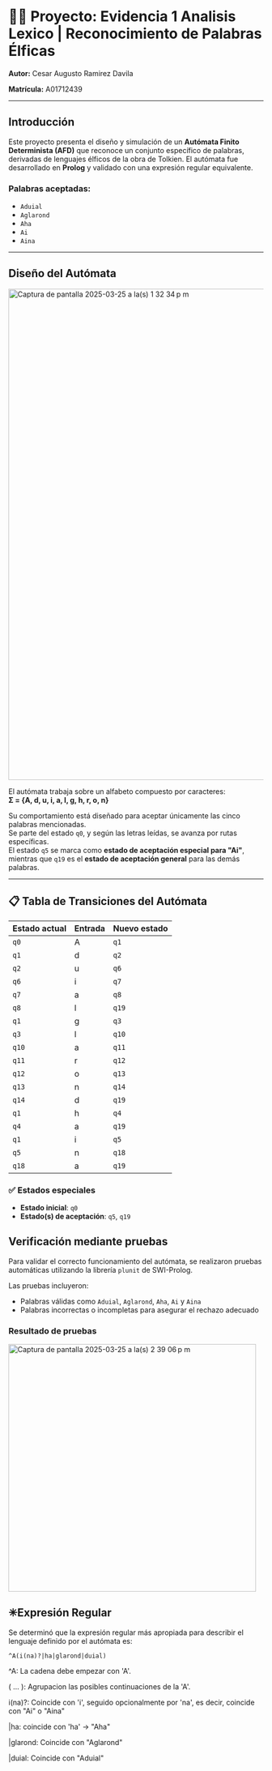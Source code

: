 # 🧝‍♂️ Proyecto: Evidencia 1 Analisis Lexico | Reconocimiento de Palabras Élficas

**Autor:** Cesar Augusto Ramirez Davila

**Matrícula:** A01712439

---

## Introducción

Este proyecto presenta el diseño y simulación de un **Autómata Finito Determinista (AFD)** que reconoce un conjunto específico de palabras, derivadas de lenguajes élficos de la obra de Tolkien. El autómata fue desarrollado en **Prolog** y validado con una expresión regular equivalente.

### Palabras aceptadas:

- `Aduial`
- `Aglarond`
- `Aha`
- `Ai`
- `Aina`

---

## Diseño del Autómata
<img width="970" alt="Captura de pantalla 2025-03-25 a la(s) 1 32 34 p m" src="https://github.com/user-attachments/assets/9966fc1d-a076-4a04-8ad2-eeb958bd0944" />

El autómata trabaja sobre un alfabeto compuesto por caracteres:  
**Σ = {A, d, u, i, a, l, g, h, r, o, n}**

Su comportamiento está diseñado para aceptar únicamente las cinco palabras mencionadas.  
Se parte del estado `q0`, y según las letras leídas, se avanza por rutas específicas.  
El estado `q5` se marca como **estado de aceptación especial para "Ai"**, mientras que `q19` es el **estado de aceptación general** para las demás palabras.

---

## 📋 Tabla de Transiciones del Autómata

| Estado actual | Entrada | Nuevo estado |
|---------------|---------|---------------|
| `q0`          | A       | `q1`          |
| `q1`          | d       | `q2`          |
| `q2`          | u       | `q6`          |
| `q6`          | i       | `q7`          |
| `q7`          | a       | `q8`          |
| `q8`          | l       | `q19`         |
| `q1`          | g       | `q3`          |
| `q3`          | l       | `q10`         |
| `q10`         | a       | `q11`         |
| `q11`         | r       | `q12`         |
| `q12`         | o       | `q13`         |
| `q13`         | n       | `q14`         |
| `q14`         | d       | `q19`         |
| `q1`          | h       | `q4`          |
| `q4`          | a       | `q19`         |
| `q1`          | i       | `q5`          |
| `q5`          | n       | `q18`         |
| `q18`         | a       | `q19`         |

### ✅ Estados especiales

- **Estado inicial**: `q0`
- **Estado(s) de aceptación**: `q5`, `q19`


## Verificación mediante pruebas

Para validar el correcto funcionamiento del autómata, se realizaron pruebas automáticas utilizando la librería `plunit` de SWI-Prolog.

Las pruebas incluyeron:

- Palabras válidas como `Aduial`, `Aglarond`, `Aha`, `Ai` y `Aina`
- Palabras incorrectas o incompletas para asegurar el rechazo adecuado

###  Resultado de pruebas
<img width="489" alt="Captura de pantalla 2025-03-25 a la(s) 2 39 06 p m" src="https://github.com/user-attachments/assets/2b3d4d6f-a5b2-4553-a77e-ec2345b4e7e3" />

## ✳Expresión Regular

Se determinó que la expresión regular más apropiada para describir el lenguaje definido por el autómata es:

```regex
^A(i(na)?|ha|glarond|duial)
```
^A: La cadena debe empezar con 'A'.

( ... ): Agrupacion las posibles continuaciones de la 'A'.

i(na)?: Coincide con 'i', seguido opcionalmente por 'na', es decir, coincide con "Ai" o "Aina"

|ha: coincide con 'ha' → "Aha"

|glarond: Coincide con "Aglarond"

|duial: Coincide con "Aduial"

